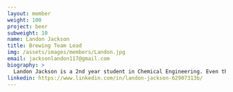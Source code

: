 ```yaml
---
layout: member
weight: 100
project: beer
subweight: 10
name: Landon Jackson
title: Brewing Team Lead
img: /assets/images/members/Landon.jpg
email: jacksonlandon117@gmail.com
biography: >
  Landon Jackson is a 2nd year student in Chemical Engineering. Even though it is his first year as part of Envision, he is already having a profound impact on the automated brewing project, CHBeer. Within a few months of becoming lead, CHBeer has already synthesized an industrial standard product and gained department and international recognition. He is committed to learning more about the unit operations and chemical processes and their applications within the industry. Landon is dedicated to to his team and believes that hard work and perseverance are key to success.
linkedin: https://www.linkedin.com/in/landon-jackson-62907313b/
---
```

